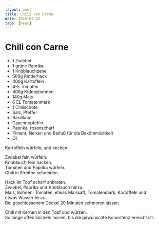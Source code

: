 ```yaml
---
layout: post
title: Chili con Carne
date: 2020-02-22
tags: [meat]
---
```

# Chili con Carne

- 1 Zwiebel
- 1 grüne Paprika
- 1 Knoblauchzehe
- 500g Rinderhack
- 400g Kartoffeln
- 4-5 Tomaten
- 400g Kidneybohnen
- 140g Mais
- 6 EL Tomatenmark
- 1 Chilischote
- Salz, Pfeffer
- Basilikum
- Cayennepfeffer
- Paprika, rosenscharf
- Piment, Nelken und Beifuß für die Bekömmlichkeit
- Öl

Kartoffeln würfeln, und kochen.  
  
Zwiebel fein würfeln.  
Knoblauch fein hacken.  
Tomaten und Paprika würfeln.  
Chili in Streifen schneiden.  
  
Hack im Topf scharf anbraten.  
Zwiebel, Paprika und Knoblauch hinzu.  
Mais, Bohnen, Tomaten, etwas Maissaft, Tomatenmark, Kartoffeln und etwas Wasser hinzu.  
Bei geschlossenem Deckel 20 Minuten schmoren lassen.  
  
Chili mit Kernen in den Topf und würzen.  
So lange offen köcheln lassen, bis die gewünschte Konsistenz erreicht ist.  
